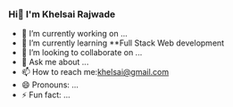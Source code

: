 ### Hi👋 I'm Khelsai Rajwade



- 🔭 I’m currently working on ...
- 🌱 I’m currently learning  **Full Stack Web development
- 👯 I’m looking to collaborate on ...
- 💬 Ask me about ...
- 📫 How to reach me:khelsai@gmail.com
- 😄 Pronouns: ...
- ⚡ Fun fact: ...

